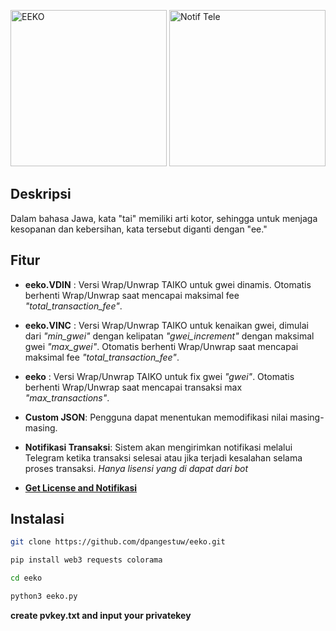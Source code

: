 <img height="250" alt="EEKO" src="https://github.com/user-attachments/assets/698730c4-c0e6-498f-a3ee-8ab757de3fb4"> <img height="250" alt="Notif Tele" src="https://github.com/user-attachments/assets/de45b100-690e-44ef-b34f-fc9362ab3921">


## Deskripsi

Dalam bahasa Jawa, kata "tai" memiliki arti kotor, sehingga untuk menjaga kesopanan dan kebersihan, kata tersebut diganti dengan "ee."


## Fitur

- **eeko.VDIN** : Versi Wrap/Unwrap TAIKO untuk gwei dinamis. Otomatis berhenti Wrap/Unwrap saat mencapai maksimal fee *"total_transaction_fee"*.

- **eeko.VINC** : Versi Wrap/Unwrap TAIKO untuk kenaikan gwei, dimulai dari *"min_gwei"* dengan kelipatan *"gwei_increment"* dengan maksimal gwei *"max_gwei"*. Otomatis berhenti Wrap/Unwrap saat mencapai maksimal fee *"total_transaction_fee"*.

- **eeko** : Versi Wrap/Unwrap TAIKO untuk fix gwei *"gwei"*. Otomatis berhenti Wrap/Unwrap saat mencapai transaksi max *"max_transactions"*.

- **Custom JSON**: Pengguna dapat menentukan memodifikasi nilai masing-masing.
  
- **Notifikasi Transaksi**: Sistem akan mengirimkan notifikasi melalui Telegram ketika transaksi selesai atau jika terjadi kesalahan selama proses transaksi. *Hanya lisensi yang di dapat dari bot*

- [**Get License and Notifikasi**](https://t.me/Laporan_Sayang_bot)

## Instalasi

   ```bash
   git clone https://github.com/dpangestuw/eeko.git
   ```
   ```bash
   pip install web3 requests colorama
   ```
   ```bash
   cd eeko
   ```
   ```bash
   python3 eeko.py
   ```
**create pvkey.txt and input your privatekey**

